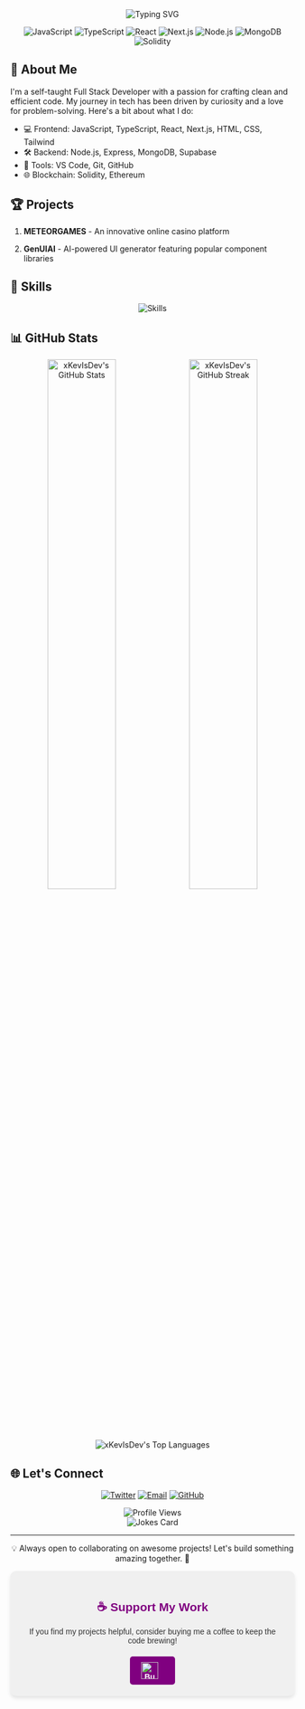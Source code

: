 <div align="center">
  <img src="https://readme-typing-svg.herokuapp.com?font=Fira+Code&size=30&duration=3000&pause=1000&color=00C2FF&center=true&vCenter=true&width=435&lines=Hey+there!+%F0%9F%91%8B;I'm+Kevin;Full+Stack+Developer+%F0%9F%9A%80" alt="Typing SVG" />
</div>

<p align="center">
  <img src="https://img.shields.io/badge/JavaScript-F7DF1E?style=for-the-badge&logo=javascript&logoColor=black" alt="JavaScript" />
  <img src="https://img.shields.io/badge/TypeScript-007ACC?style=for-the-badge&logo=typescript&logoColor=white" alt="TypeScript" />
  <img src="https://img.shields.io/badge/React-20232A?style=for-the-badge&logo=react&logoColor=61DAFB" alt="React" />
  <img src="https://img.shields.io/badge/Next.js-000000?style=for-the-badge&logo=next.js&logoColor=white" alt="Next.js" />
  <img src="https://img.shields.io/badge/Node.js-43853D?style=for-the-badge&logo=node.js&logoColor=white" alt="Node.js" />
  <img src="https://img.shields.io/badge/MongoDB-4EA94B?style=for-the-badge&logo=mongodb&logoColor=white" alt="MongoDB" />
  <img src="https://img.shields.io/badge/Solidity-363636?style=for-the-badge&logo=solidity&logoColor=white" alt="Solidity" />
</p>

## 🚀 About Me

I'm a self-taught Full Stack Developer with a passion for crafting clean and efficient code. My journey in tech has been driven by curiosity and a love for problem-solving. Here's a bit about what I do:

- 💻 Frontend: JavaScript, TypeScript, React, Next.js, HTML, CSS, Tailwind
- 🛠️ Backend: Node.js, Express, MongoDB, Supabase
- 🔧 Tools: VS Code, Git, GitHub
- 🌐 Blockchain: Solidity, Ethereum

## 🏆 Projects

1. **METEORGAMES** - An innovative online casino platform

2. **GenUIAI** - AI-powered UI generator featuring popular component libraries

## 🌟 Skills

<p align="center">
  <img src="https://skillicons.dev/icons?i=js,ts,react,nextjs,nodejs,express,mongodb,tailwind,git,vscode,solidity&perline=6" alt="Skills" />
</p>

## 📊 GitHub Stats

<div align="center">
  <img width="49%" src="https://github-readme-stats.vercel.app/api?username=xKevIsDev&show_icons=true&theme=tokyonight" alt="xKevIsDev's GitHub Stats" />
  <img width="49%" src="https://github-readme-streak-stats.herokuapp.com/?user=xKevIsDev&theme=tokyonight" alt="xKevIsDev's GitHub Streak" />
</div>

<div align="center">
  <img src="https://github-readme-stats.vercel.app/api/top-langs/?username=xKevIsDev&layout=compact&theme=tokyonight" alt="xKevIsDev's Top Languages" />
</div>

## 🌐 Let's Connect

<p align="center">
  <a href="https://twitter.com/KevIsDev"><img src="https://img.shields.io/badge/Twitter-1DA1F2?style=for-the-badge&logo=twitter&logoColor=white" alt="Twitter" /></a>
  <a href="mailto:zennerd404@gmail.com"><img src="https://img.shields.io/badge/Email-D14836?style=for-the-badge&logo=gmail&logoColor=white" alt="Email" /></a>
  <a href="https://github.com/xKevIsDev"><img src="https://img.shields.io/badge/GitHub-100000?style=for-the-badge&logo=github&logoColor=white" alt="GitHub" /></a>
</p>

<div align="center">
  <img src="https://komarev.com/ghpvc/?username=xKevIsDev&color=blueviolet&style=flat-square&label=Profile+Views" alt="Profile Views" />
</div>

<div align="center">
  <img src="https://readme-jokes.vercel.app/api" alt="Jokes Card" />
</div>

---

<p align="center">💡 Always open to collaborating on awesome projects! Let's build something amazing together. 🚀</p>

<div align="center" style="background-color: #f0f0f0; padding: 20px; border-radius: 10px; box-shadow: 0 4px 6px rgba(0,0,0,0.1);">
  <h2 style="color: #800080; font-family: 'Arial', sans-serif; margin-bottom: 15px;">☕️ Support My Work</h2>
  <p style="color: #333; font-family: 'Arial', sans-serif; margin-bottom: 20px;">
    If you find my projects helpful, consider buying me a coffee to keep the code brewing!
  </p>
  <a href="https://www.buymeacoffee.com/KevIsDev" target="_blank" style="display: inline-block; padding: 10px 20px; background-color: #800080; color: #ffffff; text-decoration: none; font-family: 'Arial', sans-serif; font-weight: bold; border-radius: 5px; transition: background-color 0.3s ease;">
    <img src="https://www.buymeacoffee.com/assets/img/guidelines/download-assets-sm-1.svg" alt="Buy Me A Coffee" style="height: 30px; width: auto; vertical-align: middle; margin-right: 10px;">
  </a>
</div>
